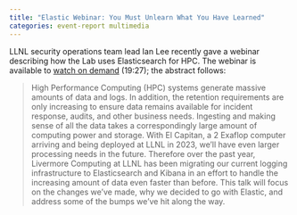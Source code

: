 ```yaml
---
title: "Elastic Webinar: You Must Unlearn What You Have Learned"
categories: event-report multimedia
---
```


LLNL security operations team lead Ian Lee recently gave a webinar describing how the Lab uses Elasticsearch for HPC. The webinar is available to [watch on demand](https://www.elastic.co/elasticon/archive/2023/public-sector/washington-dc/lawrence-livermore-national-laboratory-you-must-unlearn-what-you-have-learned) (19:27); the abstract follows:

> High Performance Computing (HPC) systems generate massive amounts of data and logs. In addition, the retention requirements are only increasing to ensure data remains available for incident response, audits, and other business needs. Ingesting and making sense of all the data takes a correspondingly large amount of computing power and storage. With El Capitan, a 2 Exaflop computer arriving and being deployed at LLNL in 2023, we’ll have even larger processing needs in the future. Therefore over the past year, Livermore Computing at LLNL has been migrating our current logging infrastructure to Elasticsearch and Kibana in an effort to handle the increasing amount of data even faster than before. This talk will focus on the changes we’ve made, why we decided to go with Elastic, and address some of the bumps we’ve hit along the way.
